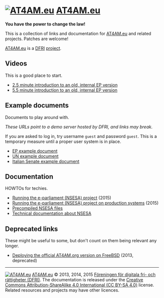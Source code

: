 # [![AT4AM.eu](https://at4am.eu/resource/image/logo/at4ameu-32x32.jpg)](https://at4am.eu/) [AT4AM.eu](https://at4am.eu/)

**You have the power to change the law!**

This is a collection of links and documentation for [AT4AM.eu](https://at4am.eu/) and related projects. Patches are welcome!

[AT4AM.eu](https://at4am.eu/) is a [DFRI](https://www.dfri.se/) [project](https://www.dfri.se/projekt/at4am/).


## Videos

This is a good place to start.

- [2.5 minute introduction to an old, internal EP version](https://vimeo.com/17598642)
- [5.5 minute introduction to an old, internal EP version](https://vimeo.com/7837627)



## Example documents

Documents to play around with.

*These URLs point to a demo server hosted by DFRI, and links may break.*

If you are asked to log in, try username `guest` and password `guest`. This is a temporary measure until a proper user system is in place.

- [EP example document](https://demo.at4am.eu/editor/amendment.html?id=http://at4amos.bitbucket.org/xml/COM_COM(2011)0883_EN.xml)
- [UN example document](https://demo.at4am.eu/editor/amendment.html?id=http://at4amos.bitbucket.org/xml/1247866E.xml)
- [Italian Senate example document](https://demo.at4am.eu/editor/amendment.html?id=http://www.senato.it/japp/bgt/showdoc/16/DDLPRES/691635/00691635.akn)



## Documentation

HOWTOs for techies.

- [Running the e-parliament (NSESA) project](https://github.com/at4ameu/at4am-documentation/blob/master/docs/running-e-parliament-at4am.md) (2015)
- [Running the e-parliament (NSESA) project on production systems](https://github.com/at4ameu/at4am-documentation/blob/master/docs/running-e-parliament-at4am-production.md) (2015)
- [Precompiled NSESA files](http://nsesa.org/)
- [Technical documentation about NSESA](http://nsesa.org/uploads/doc/documentation.html)


## Deprecated links

These might be useful to some, but don't count on them being relevant any longer.

- [Deploying the official AT4AM.org version on FreeBSD](https://at4am.eu/pipermail/at4am/2013-June/000064.html) (2013, deprecated)



---

[![AT4AM.eu](https://at4am.eu/resource/image/logo/at4ameu-16x16.jpg)](https://at4am.eu/) [AT4AM.eu](https://at4am.eu/) &copy; 2013, 2014, 2015 [Föreningen för digitala fri- och rättigheter (DFRI)](https://dfri.se/). The documentation is released under the [Creative Commons Attribution-ShareAlike 4.0 International (CC BY-SA 4.0)](https://creativecommons.org/licenses/by-sa/4.0/) license. Related resources and projects may have other licences.
